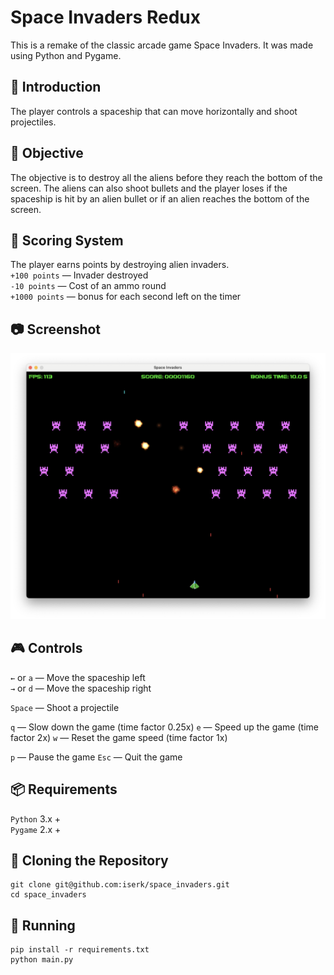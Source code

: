# Space Invaders Redux

This is a remake of the classic arcade game Space Invaders. It was made using Python and Pygame.

## 🚀 Introduction
The player controls a spaceship that can move horizontally and shoot projectiles. 

## 🏁 Objective
The objective is to destroy all the aliens before they reach the bottom of the screen.
The aliens can also shoot bullets and the player loses if the spaceship is hit by an alien bullet or if an alien reaches the bottom of the screen.

## 💯 Scoring System
The player earns points by destroying alien invaders.  
`+100 points` — Invader destroyed  
`-10 points` — Cost of an ammo round  
`+1000 points` — bonus for each second left on the timer

## 📷 Screenshot
![Space Invaders Redux](docs/screenshot.png "Screenshot")

## 🎮 Controls
`←` or `a` — Move the spaceship left  
`→` or `d` — Move the spaceship right  

`Space` — Shoot a projectile

`q` — Slow down the game (time factor 0.25x)
`e` — Speed up the game (time factor 2x)
`w` — Reset the game speed (time factor 1x)

`p` — Pause the game
`Esc` — Quit the game  

## 📦 Requirements
`Python` 3.x +  
`Pygame` 2.x +  

## 🔧 Cloning the Repository
```
git clone git@github.com:iserk/space_invaders.git
cd space_invaders 
```

## 🚀 Running
```
pip install -r requirements.txt
python main.py
```